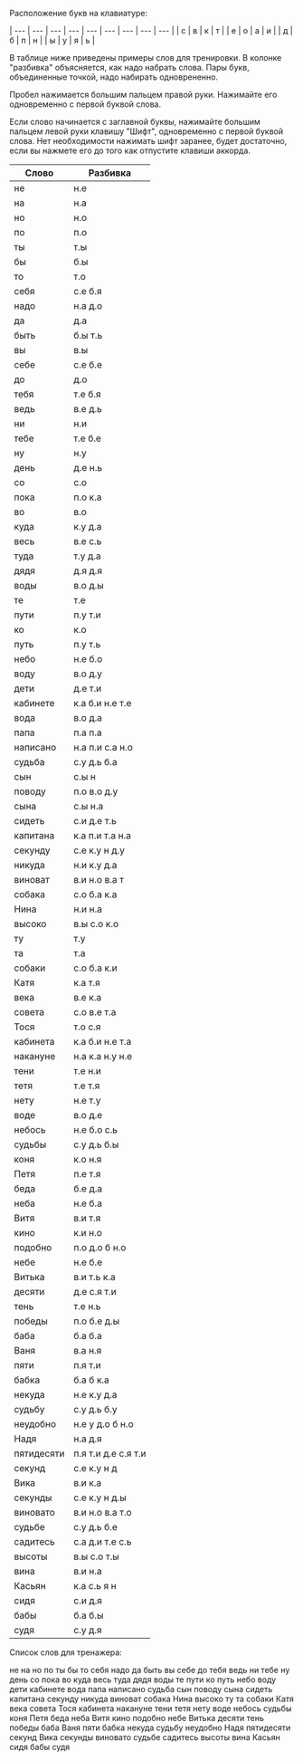 Расположение букв на клавиатуре:

| --- | --- | --- | --- | --- | --- | --- | --- | --- |
| с | в | к | т | | е | о | а | и |
| д | б | п | н | | ы | у | я | ь |

В таблице ниже приведены примеры слов для тренировки. В колонке "разбивка" объясняется, как надо набрать слова. Пары букв, объединенные точкой, надо набирать одноврененно.

Пробел нажимается большим пальцем правой руки. Нажимайте его одновременно с первой буквой слова.

Если слово начинается с заглавной буквы, нажимайте большим пальцем левой руки клавишу "Шифт", одновременно с первой буквой слова. Нет необходимости нажимать шифт заранее, будет достаточно, если вы нажмете его до того как отпустите клавиши аккорда.

| Слово | Разбивка |
| --- | --- |
| не | н.е | 
| на | н.а | 
| но | н.о | 
| по | п.о | 
| ты | т.ы | 
| бы | б.ы | 
| то | т.о | 
| себя | с.е б.я | 
| надо | н.а д.о | 
| да | д.а | 
| быть | б.ы т.ь | 
| вы | в.ы | 
| себе | с.е б.е | 
| до | д.о | 
| тебя | т.е б.я | 
| ведь | в.е д.ь | 
| ни | н.и | 
| тебе | т.е б.е | 
| ну | н.у | 
| день | д.е н.ь | 
| со | с.о | 
| пока | п.о к.а | 
| во | в.о | 
| куда | к.у д.а | 
| весь | в.е с.ь | 
| туда | т.у д.а | 
| дядя | д.я д.я | 
| воды | в.о д.ы | 
| те | т.е | 
| пути | п.у т.и | 
| ко | к.о | 
| путь | п.у т.ь | 
| небо | н.е б.о | 
| воду | в.о д.у | 
| дети | д.е т.и | 
| кабинете | к.а б.и н.е т.е | 
| вода | в.о д.а | 
| папа | п.а п.а | 
| написано | н.а п.и с.а н.о | 
| судьба | с.у д.ь б.а | 
| сын | с.ы н | 
| поводу | п.о в.о д.у | 
| сына | с.ы н.а | 
| сидеть | с.и д.е т.ь | 
| капитана | к.а п.и т.а н.а | 
| секунду | с.е к.у н д.у | 
| никуда | н.и к.у д.а | 
| виноват | в.и н.о в.а т | 
| собака | с.о б.а к.а | 
| Нина | н.и н.а | 
| высоко | в.ы с.о к.о | 
| ту | т.у | 
| та | т.а | 
| собаки | с.о б.а к.и | 
| Катя | к.а т.я | 
| века | в.е к.а | 
| совета | с.о в.е т.а | 
| Тося | т.о с.я | 
| кабинета | к.а б.и н.е т.а | 
| накануне | н.а к.а н.у н.е | 
| тени | т.е н.и | 
| тетя | т.е т.я | 
| нету | н.е т.у | 
| воде | в.о д.е | 
| небось | н.е б.о с.ь | 
| судьбы | с.у д.ь б.ы | 
| коня | к.о н.я | 
| Петя | п.е т.я | 
| беда | б.е д.а | 
| неба | н.е б.а | 
| Витя | в.и т.я | 
| кино | к.и н.о | 
| подобно | п.о д.о б н.о | 
| небе | н.е б.е | 
| Витька | в.и т.ь к.а | 
| десяти | д.е с.я т.и | 
| тень | т.е н.ь | 
| победы | п.о б.е д.ы | 
| баба | б.а б.а | 
| Ваня | в.а н.я | 
| пяти | п.я т.и | 
| бабка | б.а б к.а | 
| некуда | н.е к.у д.а | 
| судьбу | с.у д.ь б.у | 
| неудобно | н.е у д.о б н.о | 
| Надя | н.а д.я | 
| пятидесяти | п.я т.и д.е с.я т.и | 
| секунд | с.е к.у н д | 
| Вика | в.и к.а | 
| секунды | с.е к.у н д.ы | 
| виновато | в.и н.о в.а т.о | 
| судьбе | с.у д.ь б.е | 
| садитесь | с.а д.и т.е с.ь | 
| высоты | в.ы с.о т.ы | 
| вина | в.и н.а | 
| Касьян | к.а с.ь я н | 
| сидя | с.и д.я | 
| бабы | б.а б.ы | 
| судя | с.у д.я | 

Список слов для тренажера:

не на но по ты бы то себя надо да быть вы себе до тебя ведь ни тебе ну день со пока во куда весь туда дядя воды те пути ко путь небо воду дети кабинете вода папа написано судьба сын поводу сына сидеть капитана секунду никуда виноват собака Нина высоко ту та собаки Катя века совета Тося кабинета накануне тени тетя нету воде небось судьбы коня Петя беда неба Витя кино подобно небе Витька десяти тень победы баба Ваня пяти бабка некуда судьбу неудобно Надя пятидесяти секунд Вика секунды виновато судьбе садитесь высоты вина Касьян сидя бабы судя

